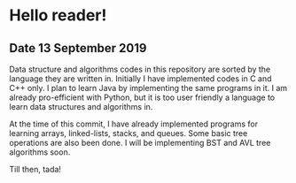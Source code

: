 # Hello reader!

## Date 13 September 2019

Data structure and algorithms codes in this repository are sorted by the
language they are written in. Initially I have implemented codes in C and C++
only. I plan to learn Java by implementing the same programs in it. I am
already pro-efficient with Python, but it is too user friendly a language to
learn data structures and algorithms in.

 At the time of this commit, I have already implemented programs for learning
 arrays, linked-lists, stacks, and queues. Some basic tree operations are also
 been done. I will be implementing BST and AVL tree algorithms soon.
 
 Till then, tada!  
